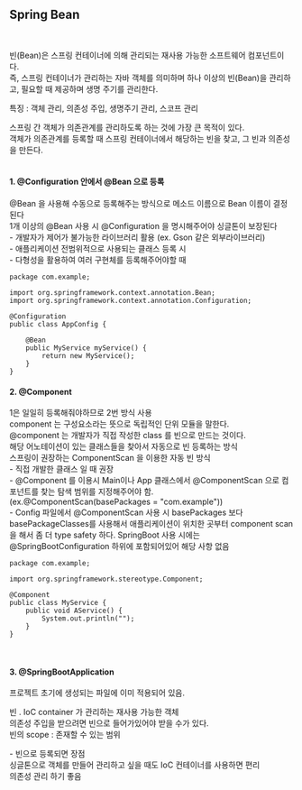 ## Spring Bean 
<br>

빈(Bean)은 스프링 컨테이너에 의해 관리되는 재사용 가능한 소프트웨어 컴포넌트이다. <br>
즉, 스프링 컨테이너가 관리하는 자바 객체를 의미하며 하나 이상의 빈(Bean)을 관리하고, 필요할 때 제공하며 생명 주기를 관리한다.<br>

특징 : 객체 관리, 의존성 주입, 생명주기 관리, 스코프 관리 <br>
 

스프링 간 객체가 의존관계를 관리하도록 하는 것에 가장 큰 목적이 있다.  <br>
객체가 의존관계를 등록할 때 스프링 컨테이너에서 해당하는 빈을 찾고, 그 빈과 의존성을 만든다. <br>
 <br>


#### 1. @Configuration 안에서 @Bean 으로 등록 <br>
@Bean 을 사용해 수동으로 등록해주는 방식으로 메소드 이름으로 Bean 이름이 결정된다<br>
1개 이상의 @Bean 사용 시 @Configuration 을 명시해주어야 싱글톤이 보장된다 <br>
-&nbsp;개발자가 제어가 불가능한 라이브러리 활용 (ex. Gson 같은 외부라이브러리)<br>
-&nbsp;애플리케이션 전범위적으로 사용되는 클래스 등록 시 <br>
-&nbsp;다형성을 활용하여 여러 구현체를 등록해주어야할 때 <br>
```
package com.example;

import org.springframework.context.annotation.Bean;
import org.springframework.context.annotation.Configuration;

@Configuration
public class AppConfig {

    @Bean
    public MyService myService() {
        return new MyService();
    }
}
```

#### 2. @Component 
1은 일일히 등록해줘야하므로 2번 방식 사용<br>
component 는 구성요소라는 뜻으로 독립적인 단위 모듈을 말한다. <br>
@component 는 개발자가 직접 작성한 class 를 빈으로 만드는 것이다.<br>
해당 어노테이션이 있는 클래스들을 찾아서 자동으로 빈 등록하는 방식<br>
스프링이 권장하는 ComponentScan 을 이용한 자동 빈 방식<br>
-&nbsp;직접 개발한 클래스 일 때 권장 <br>
-&nbsp;@Component 를 이용시 Main이나 App 클래스에서 @ComponentScan 으로 컴포넌트를 찾는 탐색 범위를 지정해주어야 함. (ex.@ComponentScan(basePackages = "com.example")) <br>
-&nbsp;Config 파일에서 @ComponentScan 사용 시 basePackages 보다 basePackageClasses를 사용해서 애플리케이션이 위치한 곳부터 component scan 을 해서 좀 더 type safety 하다. 
SpringBoot 사용 시에는 @SpringBootConfiguration 하위에 포함되어있어 해당 사항 없음<br>
```
package com.example;

import org.springframework.stereotype.Component;

@Component
public class MyService {
    public void AService() {
        System.out.println("");
    }
}
```
<br>

#### 3. @SpringBootApplication
프로젝트 초기에 생성되는 파일에 이미 적용되어 있음. <br>

빈 . IoC container 가 관리하는 재사용 가능한 객체<br>
의존성 주입을 받으려면 빈으로 들어가있어야 받을 수가 있다. <br>
빈의 scope : 존재할 수 있는 범위 <br>

-&nbsp;빈으로 등록되면 장점<br>
싱글톤으로 객체를 만들어 관리하고 싶을 때도 IoC 컨테이너를 사용하면 편리<br>
의존성 관리 하기 좋음<br>
<br>





